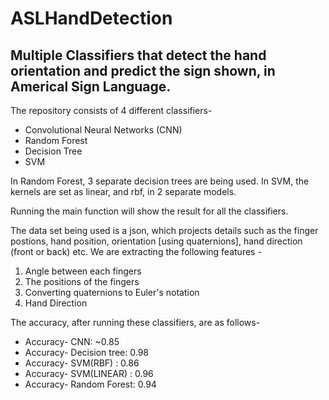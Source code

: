 # ASLHandDetection
## Multiple Classifiers that detect the hand orientation and predict the sign shown, in Americal Sign Language.

The repository consists of 4 different classifiers- 
* Convolutional Neural Networks (CNN)
* Random Forest
* Decision Tree
* SVM

In Random Forest, 3 separate decision trees are being used. 
In SVM, the kernels are set as linear, and rbf, in 2 separate models. 

Running the main function will show the result for all the classifiers. 

The data set being used is a json, which projects details such as the finger postions, hand position, orientation [using quaternions], hand direction (front or back) etc. 
We are extracting the following features - 

1. Angle between each fingers
2. The positions of the fingers
3. Converting quaternions to Euler's notation
4. Hand Direction

The accuracy, after running these classifiers, are as follows- 
* Accuracy- CNN: ~0.85
* Accuracy- Decision tree: 0.98
* Accuracy- SVM(RBF) : 0.86
* Accuracy- SVM(LINEAR) : 0.96
* Accuracy- Random Forest: 0.94



